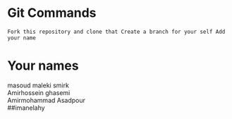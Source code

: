 # Git Commands

`
Fork this repository and clone that
Create a branch for your self
Add your name
`

# Your names

masoud maleki smirk
<br />
Amirhossein ghasemi
<br />
Amirmohammad Asadpour
<br />
##imanelahy
<!-- //iman elahy maktab71 -->
